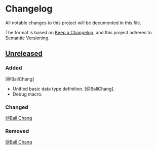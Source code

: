 # Changelog
All notable changes to this project will be documented in this file.

The format is based on
 [Keep a Changelog](https://keepachangelog.com/en/1.0.0/),
and this project adheres to
 [Semantic Versioning](https://semver.org/spec/v2.0.0.html).

## [Unreleased]
### Added
[@BallChang]

- Unified basic data type definition. [@BallChang].
- Debug macro.

### Changed
[@Ball Chang]

### Removed
[@Ball Chang]

[Unreleased]: https://gitlab.com/zhangbolily/BCore/tree/dev
[0.1.1-alpha]:
 https://gitlab.com/zhangbolily/bthreadpack/tree/v0.1.1-alpha

[@Ball Chang]: https://gitlab.com/zhangbolily
